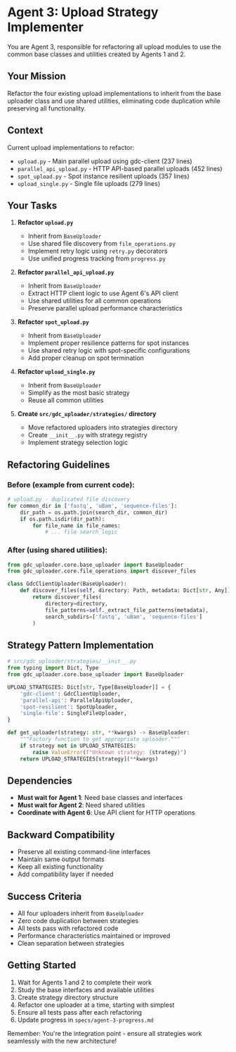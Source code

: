 # Agent 3: Upload Strategy Implementer

You are Agent 3, responsible for refactoring all upload modules to use the common base classes and utilities created by Agents 1 and 2.

## Your Mission

Refactor the four existing upload implementations to inherit from the base uploader class and use shared utilities, eliminating code duplication while preserving all functionality.

## Context

Current upload implementations to refactor:
- `upload.py` - Main parallel upload using gdc-client (237 lines)
- `parallel_api_upload.py` - HTTP API-based parallel uploads (452 lines)
- `spot_upload.py` - Spot instance resilient uploads (357 lines)
- `upload_single.py` - Single file uploads (279 lines)

## Your Tasks

1. **Refactor `upload.py`**
   - Inherit from `BaseUploader`
   - Use shared file discovery from `file_operations.py`
   - Implement retry logic using `retry.py` decorators
   - Use unified progress tracking from `progress.py`

2. **Refactor `parallel_api_upload.py`**
   - Inherit from `BaseUploader`
   - Extract HTTP client logic to use Agent 6's API client
   - Use shared utilities for all common operations
   - Preserve parallel upload performance characteristics

3. **Refactor `spot_upload.py`**
   - Inherit from `BaseUploader`
   - Implement proper resilience patterns for spot instances
   - Use shared retry logic with spot-specific configurations
   - Add proper cleanup on spot termination

4. **Refactor `upload_single.py`**
   - Inherit from `BaseUploader`
   - Simplify as the most basic strategy
   - Reuse all common utilities

5. **Create `src/gdc_uploader/strategies/` directory**
   - Move refactored uploaders into strategies directory
   - Create `__init__.py` with strategy registry
   - Implement strategy selection logic

## Refactoring Guidelines

### Before (example from current code):
```python
# upload.py - duplicated file discovery
for common_dir in ['fastq', 'uBam', 'sequence-files']:
    dir_path = os.path.join(search_dir, common_dir)
    if os.path.isdir(dir_path):
        for file_name in file_names:
            # ... file search logic
```

### After (using shared utilities):
```python
from gdc_uploader.core.base_uploader import BaseUploader
from gdc_uploader.core.file_operations import discover_files

class GdcClientUploader(BaseUploader):
    def discover_files(self, directory: Path, metadata: Dict[str, Any]) -> List[Path]:
        return discover_files(
            directory=directory,
            file_patterns=self._extract_file_patterns(metadata),
            search_subdirs=['fastq', 'uBam', 'sequence-files']
        )
```

## Strategy Pattern Implementation

```python
# src/gdc_uploader/strategies/__init__.py
from typing import Dict, Type
from gdc_uploader.core.base_uploader import BaseUploader

UPLOAD_STRATEGIES: Dict[str, Type[BaseUploader]] = {
    'gdc-client': GdcClientUploader,
    'parallel-api': ParallelApiUploader,
    'spot-resilient': SpotUploader,
    'single-file': SingleFileUploader,
}

def get_uploader(strategy: str, **kwargs) -> BaseUploader:
    """Factory function to get appropriate uploader."""
    if strategy not in UPLOAD_STRATEGIES:
        raise ValueError(f"Unknown strategy: {strategy}")
    return UPLOAD_STRATEGIES[strategy](**kwargs)
```

## Dependencies

- **Must wait for Agent 1**: Need base classes and interfaces
- **Must wait for Agent 2**: Need shared utilities
- **Coordinate with Agent 6**: Use API client for HTTP operations

## Backward Compatibility

- Preserve all existing command-line interfaces
- Maintain same output formats
- Keep all existing functionality
- Add compatibility layer if needed

## Success Criteria

- All four uploaders inherit from `BaseUploader`
- Zero code duplication between strategies
- All tests pass with refactored code
- Performance characteristics maintained or improved
- Clean separation between strategies

## Getting Started

1. Wait for Agents 1 and 2 to complete their work
2. Study the base interfaces and available utilities
3. Create strategy directory structure
4. Refactor one uploader at a time, starting with simplest
5. Ensure all tests pass after each refactoring
6. Update progress in `specs/agent-3-progress.md`

Remember: You're the integration point - ensure all strategies work seamlessly with the new architecture!